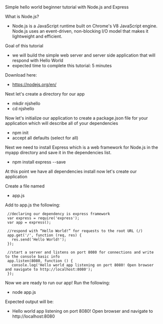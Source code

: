 Simple hello world beginner tutorial with Node.js and Express

What is Node.js?
- Node.js is a JavaScript runtime built on Chrome's V8 JavaScript engine. Node.js uses an event-driven, non-blocking I/O model that makes it lightweight and efficient. 

Goal of this tutorial
- we will build the simple web server and server side application that will respond with Hello World
- expected time to complete this tutorial: 5 minutes

Download here:
- https://nodejs.org/en/

Next let's create a directory for our app
- mkdir njshello
- cd njshello

Now let's initialize our application to create a package.json file for your application which will describe all of your dependencies
- npm init
- accept all defaults (select <Enter> for all)

Next we need to install Express which is a web framework for Node.js in the myapp directory and save it in the dependencies list.
- npm install express --save

At this point we have all dependencies install now let's create our application

Create a file named
- app.js

Add to app.js the following:
~~~~
 //declaring our dependency is express framework
 var express = require('express');
 var app = express();

 //respond with “Hello World!” for requests to the root URL (/)
 app.get('/', function (req, res) {
   res.send('Hello World!');
 });

 //start a server and listens on port 8080 for connections and write to the console basic info
 app.listen(8080, function () {
   console.log('Hello world app listening on port 8080! Open browser and navigate to http://localhost:8080');
 });
~~~~

Now we are ready to run our app!  Run the following:
- node app.js

Expected output will be:
- Hello world app listening on port 8080! Open browser and navigate to http://localhost:8080







